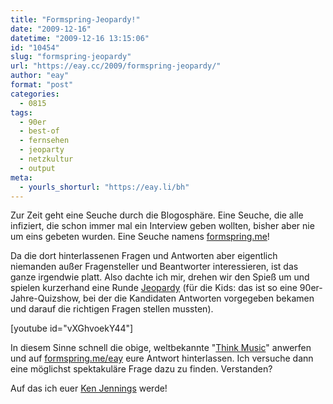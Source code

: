 ```yaml
---
title: "Formspring-Jeopardy!"
date: "2009-12-16"
datetime: "2009-12-16 13:15:06"
id: "10454"
slug: "formspring-jeopardy"
url: "https://eay.cc/2009/formspring-jeopardy/"
author: "eay"
format: "post"
categories:
  - 0815
tags:
  - 90er
  - best-of
  - fernsehen
  - jeoparty
  - netzkultur
  - output
meta:
  - yourls_shorturl: "https://eay.li/bh"
---
```


Zur Zeit geht eine Seuche durch die Blogosphäre. Eine Seuche, die alle infiziert, die schon immer mal ein Interview geben wollten, bisher aber nie um eins gebeten wurden. Eine Seuche namens [formspring.me](http://www.formspring.me/)!

Da die dort hinterlassenen Fragen und Antworten aber eigentlich niemanden außer Fragensteller und Beantworter interessieren, ist das ganze irgendwie platt. Also dachte ich mir, drehen wir den Spieß um und spielen kurzerhand eine Runde [Jeopardy](http://de.wikipedia.org/wiki/Jeopardy) (für die Kids: das ist so eine 90er-Jahre-Quizshow, bei der die Kandidaten Antworten vorgegeben bekamen und darauf die richtigen Fragen stellen mussten).

\[youtube id="vXGhvoekY44"\]

In diesem Sinne schnell die obige, weltbekannte "[Think Music](http://www.youtube.com/watch?v=vXGhvoekY44)" anwerfen und auf [formspring.me/eay](http://www.formspring.me/eay) eure Antwort hinterlassen. Ich versuche dann eine möglichst spektakuläre Frage dazu zu finden. Verstanden?

Auf das ich euer [Ken Jennings](http://en.wikipedia.org/wiki/List_of_the_largest_single_day_Jeopardy!_winnings) werde!
